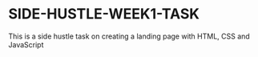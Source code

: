 # SIDE-HUSTLE-WEEK1-TASK
This is a side hustle task on creating a landing page with HTML, CSS and JavaScript
